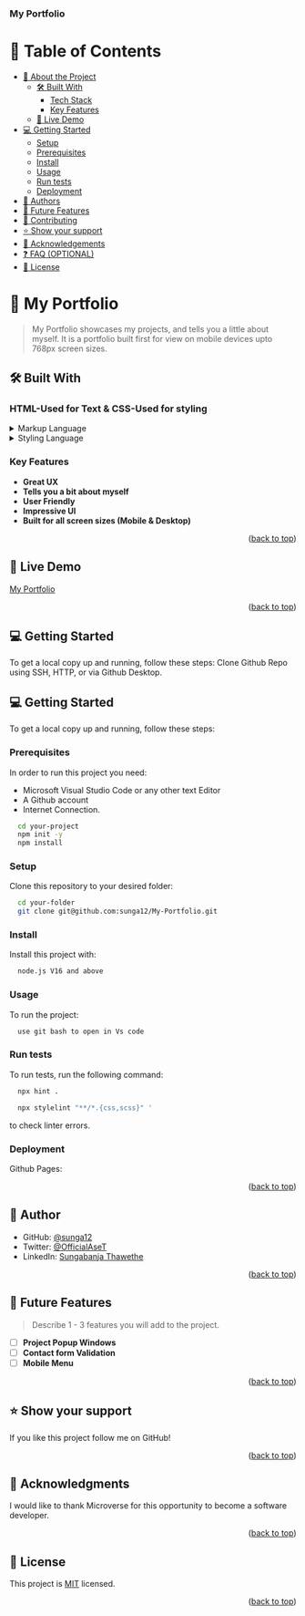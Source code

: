 <a name="readme-top"></a>
  <h3><b>My Portfolio</b></h3>
</div>

# 📗 Table of Contents

- [📖 About the Project](#about-project)
  - [🛠 Built With](#built-with)
    - [Tech Stack](#tech-stack)
    - [Key Features](#key-features)
  - [🚀 Live Demo](#live-demo)
- [💻 Getting Started](#getting-started)
  - [Setup](#setup)
  - [Prerequisites](#prerequisites)
  - [Install](#install)
  - [Usage](#usage)
  - [Run tests](#run-tests)
  - [Deployment](#triangular_flag_on_post-deployment)
- [👥 Authors](#authors)
- [🔭 Future Features](#future-features)
- [🤝 Contributing](#contributing)
- [⭐️ Show your support](#support)
- [🙏 Acknowledgements](#acknowledgements)
- [❓ FAQ (OPTIONAL)](#faq)
- [📝 License](#license)


# 📖 My Portfolio <a name="about-project"></a>

> My Portfolio showcases my projects, and tells you a little about myself. It is a portfolio built first for view on mobile devices upto 768px screen sizes. 

## 🛠 Built With <a name="built-with"></a>

### HTML-Used for Text & CSS-Used for styling <a name="tech-stack"></a>

<details>
  <summary>Markup Language</summary>
  <ul>
    <li><a href="https://html.com/">HTML</a></li>
  </ul>
</details>

<details>
  <summary>Styling Language</summary>
  <ul>
    <li><a href="https://web.dev/learn/css/">CSS</a></li>
  </ul>
</details>

### Key Features <a name="key-features"></a>

- **Great UX**
- **Tells you a bit about myself**
- **User Friendly**
- **Impressive UI**
- **Built for all screen sizes (Mobile & Desktop)**

<p align="right">(<a href="#readme-top">back to top</a>)</p>

## 🚀 Live Demo <a name="live-demo"></a>

[My Portfolio](https://sunga12.github.io/My-Portfolio/) 

<p align="right">(<a href="#readme-top">back to top</a>)</p>

## 💻 Getting Started <a name="getting-started"></a>

To get a local copy up and running, follow these steps: Clone Github Repo using SSH, HTTP, or via Github Desktop.


## 💻 Getting Started <a name="getting-started"></a>

To get a local copy up and running, follow these steps:

### Prerequisites

In order to run this project you need: 

- Microsoft Visual Studio Code or any other text Editor
- A Github account
- Internet Connection.

```sh
  cd your-project
  npm init -y  
  npm install
```

### Setup

Clone this repository to your desired folder:

```sh
  cd your-folder
  git clone git@github.com:sunga12/My-Portfolio.git
```

### Install

Install this project with:

```sh
  node.js V16 and above
```


### Usage

To run the project:

```sh
  use git bash to open in Vs code
```


### Run tests

To run tests, run the following command:

```sh
  npx hint .

  npx stylelint "**/*.{css,scss}" ' 
```

to check linter errors.


### Deployment

Github Pages:

<p align="right">(<a href="#readme-top">back to top</a>)</p>


## 👥 Author <a name="authors"></a>

- GitHub: [@sunga12](https://github.com/sunga12)
- Twitter: [@OfficialAseT](https://twitter.com/OfficialAseT)
- LinkedIn: [Sungabanja Thawethe](https://www.linkedin.com/in/sungabanja-thawethe-b3419b142/)

<p align="right">(<a href="#readme-top">back to top</a>)</p>


## 🔭 Future Features <a name="future-features"></a>

> Describe 1 - 3 features you will add to the project.

- [ ] **Project Popup Windows**
- [ ] **Contact form Validation**
- [ ] **Mobile Menu**

<p align="right">(<a href="#readme-top">back to top</a>)</p>

## ⭐️ Show your support <a name="support"></a>

If you like this project follow me on GitHub!

<p align="right">(<a href="#readme-top">back to top</a>)</p>


## 🙏 Acknowledgments <a name="acknowledgements"></a>

I would like to thank Microverse for this opportunity to become a software developer.

<p align="right">(<a href="#readme-top">back to top</a>)</p>

## 📝 License <a name="license"></a>

This project is [MIT](./LICENCE) licensed.

<p align="right">(<a href="#readme-top">back to top</a>)</p>